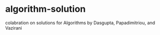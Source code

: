 # algorithm-solution
colabration on solutions for Algorithms by Dasgupta, Papadimitriou, and Vazirani 
